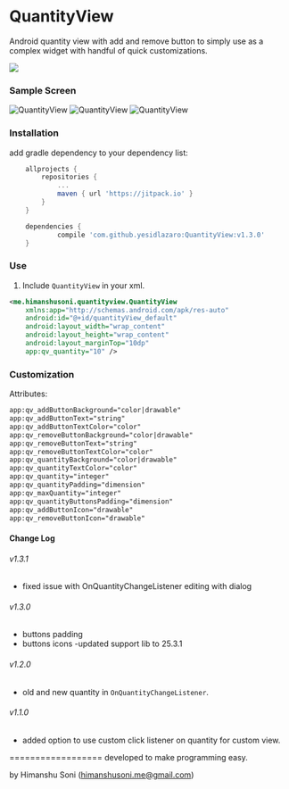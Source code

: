 # QuantityView
Android quantity view with add and remove button to simply use as a complex widget with handful of quick customizations.

[![](https://jitpack.io/v/yesidlazaro/QuantityView.svg)](https://jitpack.io/#yesidlazaro/QuantityView)


### Sample Screen
![QuantityView](https://raw.githubusercontent.com/himanshu-soni/QuantityView/master/screenshots/device-2015-09-29-191352.png)
![QuantityView](https://raw.githubusercontent.com/himanshu-soni/QuantityView/master/screenshots/device-2015-10-09-175354.png)
![QuantityView](https://raw.githubusercontent.com/himanshu-soni/QuantityView/master/screenshots/device-2015-10-09-175420.png)

### Installation
add gradle dependency to your dependency list:

``` groovy
	allprojects {
		repositories {
			...
			maven { url 'https://jitpack.io' }
		}
	}

	dependencies {
	        compile 'com.github.yesidlazaro:QuantityView:v1.3.0'
	}
```

### Use
1. Include `QuantityView` in your xml.

``` xml
<me.himanshusoni.quantityview.QuantityView
	xmlns:app="http://schemas.android.com/apk/res-auto"
    android:id="@+id/quantityView_default"
    android:layout_width="wrap_content"
    android:layout_height="wrap_content"
    android:layout_marginTop="10dp"
    app:qv_quantity="10" />
```


### Customization
Attributes:

``` xml
app:qv_addButtonBackground="color|drawable"
app:qv_addButtonText="string"
app:qv_addButtonTextColor="color"
app:qv_removeButtonBackground="color|drawable"
app:qv_removeButtonText="string"
app:qv_removeButtonTextColor="color"
app:qv_quantityBackground="color|drawable"
app:qv_quantityTextColor="color"
app:qv_quantity="integer"
app:qv_quantityPadding="dimension"
app:qv_maxQuantity="integer"
app:qv_quantityButtonsPadding="dimension"
app:qv_addButtonIcon="drawable"
app:qv_removeButtonIcon="drawable"
```


#### Change Log
###### v1.3.1
- fixed issue with OnQuantityChangeListener editing with dialog 
###### v1.3.0
- buttons padding
- buttons icons
-updated support lib to 25.3.1
###### v1.2.0
- old and new quantity in `OnQuantityChangeListener`.

###### v1.1.0
- added option to use custom click listener on quantity for custom view.

==================
developed to make programming easy.

by Himanshu Soni (himanshusoni.me@gmail.com)

